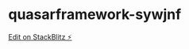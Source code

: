 # quasarframework-sywjnf

[Edit on StackBlitz ⚡️](https://stackblitz.com/edit/quasarframework-an53bh)